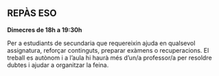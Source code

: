 ## REPÀS ESO


**Dimecres de 18h a 19:30h**

Per a estudiants de secundaria que requereixin ajuda en qualsevol assignatura, reforçar continguts, preparar exàmens o recuperacions. El treball es autònom i a l’aula hi haurà més d’un/a professor/a per resoldre dubtes i ajudar a organitzar la feina.
